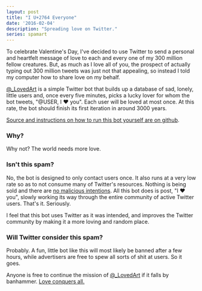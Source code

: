 ```yaml
---
layout: post
title: "I U+2764 Everyone"
date: '2016-02-04'
description: "Spreading love on Twitter."
series: spamart
---
```

To celebrate Valentine's Day, I've decided to use Twitter to send a personal and heartfelt message of love to each and every one of my 300 million fellow creatures. But, as much as I love all of you, the prospect of actually typing out 300 million tweets was just not that appealing, so instead I told my computer how to share love on my behalf.

[@_LovedArt][_lovedart] is a simple Twitter bot that builds up a database of sad, lonely, little users and, once every five minutes, picks a lucky lover for whom the bot tweets, "@USER, I ❤️ you". Each user will be loved at most once. At this rate, the bot should finish its first iteration in around 3000 years.

[Source and instructions on how to run this bot yourself are on github][src].

### Why?
Why not? The world needs more love.

### Isn't this spam?
No, the bot is designed to only contact users once. It also runs at a very low rate so as to not consume many of Twitter's resources. Nothing is being sold and there are [no malicious intentions](https://en.wikipedia.org/wiki/ILOVEYOU). All this bot does is post, "I ❤️ you", slowly working its way through the entire community of active Twitter users. That's it. Seriously.

I feel that this bot uses Twitter as it was intended, and improves the Twitter community by making it a more loving and random place.

### Will Twitter consider this spam?
Probably. A fun, little bot like this will most likely be banned after a few hours, while advertisers are free to spew all sorts of shit at users. So it goes.


Anyone is free to continue the mission of [@\_LovedArt][_lovedart] if it falls by banhammer. [Love conquers all.](https://en.m.wikipedia.org/wiki/Love_dart)


[_lovedart]: https://twitter.com/_lovedart
[src]: https://github.com/mattbierner/i-u2764-everyone
